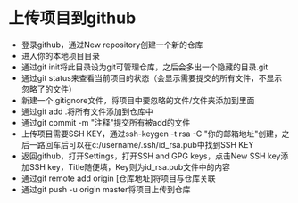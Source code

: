 # 上传项目到github

* 登录github，通过New repository创建一个新的仓库
* 进入你的本地项目目录
* 通过git init将此目录设为git可管理仓库，之后会多出一个隐藏的目录.git
* 通过git status来查看当前项目的状态（会显示需要提交的所有文件，不显示忽略了的文件）
* 新建一个.gitignore文件，将项目中要忽略的文件/文件夹添加到里面
* 通过git add .将所有文件添加到仓库中
* 通过git commit -m "注释"提交所有被add的文件
* 上传项目需要SSH KEY，通过ssh-keygen -t rsa -C "你的邮箱地址"创建，之后一路回车后可以在c:/username/.ssh/id_rsa.pub中找到SSH KEY
* 返回github，打开Settings，打开SSH and GPG keys，点击New SSH key添加SSH key，Title随便填，Key则为id_rsa.pub文件中的内容
* 通过git remote add origin [仓库地址]将项目与仓库关联
* 通过git push -u origin master将项目上传到仓库